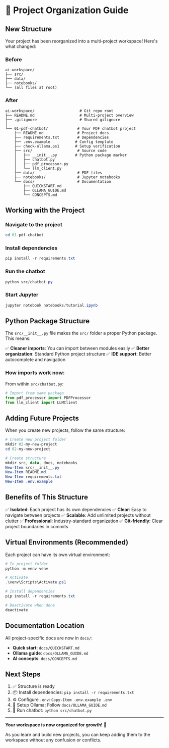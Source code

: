 # 📁 Project Organization Guide

## New Structure

Your project has been reorganized into a multi-project workspace! Here's what changed:

### Before
```
ai-workspace/
├── src/
├── data/
├── notebooks/
└── (all files at root)
```

### After
```
ai-workspace/                    # Git repo root
├── README.md                    # Multi-project overview
├── .gitignore                   # Shared gitignore
│
└── 01-pdf-chatbot/             # Your PDF chatbot project
    ├── README.md               # Project docs
    ├── requirements.txt        # Dependencies
    ├── .env.example           # Config template
    ├── check-ollama.ps1       # Setup verification
    ├── src/                    # Source code
    │   ├── __init__.py        # Python package marker
    │   ├── chatbot.py
    │   ├── pdf_processor.py
    │   └── llm_client.py
    ├── data/                   # PDF files
    ├── notebooks/              # Jupyter notebooks
    └── docs/                   # Documentation
        ├── QUICKSTART.md
        ├── OLLAMA_GUIDE.md
        └── CONCEPTS.md
```

## Working with the Project

### Navigate to the project
```powershell
cd 01-pdf-chatbot
```

### Install dependencies
```powershell
pip install -r requirements.txt
```

### Run the chatbot
```powershell
python src/chatbot.py
```

### Start Jupyter
```powershell
jupyter notebook notebooks/tutorial.ipynb
```

## Python Package Structure

The `src/__init__.py` file makes the `src/` folder a proper Python package. This means:

✅ **Cleaner imports**: You can import between modules easily
✅ **Better organization**: Standard Python project structure
✅ **IDE support**: Better autocomplete and navigation

### How imports work now:

From within `src/chatbot.py`:
```python
# Import from same package
from pdf_processor import PDFProcessor
from llm_client import LLMClient
```

## Adding Future Projects

When you create new projects, follow the same structure:

```powershell
# Create new project folder
mkdir 02-my-new-project
cd 02-my-new-project

# Create structure
mkdir src, data, docs, notebooks
New-Item src/__init__.py
New-Item README.md
New-Item requirements.txt
New-Item .env.example
```

## Benefits of This Structure

✅ **Isolated**: Each project has its own dependencies
✅ **Clear**: Easy to navigate between projects
✅ **Scalable**: Add unlimited projects without clutter
✅ **Professional**: Industry-standard organization
✅ **Git-friendly**: Clear project boundaries in commits

## Virtual Environments (Recommended)

Each project can have its own virtual environment:

```powershell
# In project folder
python -m venv venv

# Activate
.\venv\Scripts\Activate.ps1

# Install dependencies
pip install -r requirements.txt

# Deactivate when done
deactivate
```

## Documentation Location

All project-specific docs are now in `docs/`:
- **Quick start**: `docs/QUICKSTART.md`
- **Ollama guide**: `docs/OLLAMA_GUIDE.md`
- **AI concepts**: `docs/CONCEPTS.md`

## Next Steps

1. ✅ Structure is ready
2. 📦 Install dependencies: `pip install -r requirements.txt`
3. ⚙️ Configure `.env`: `Copy-Item .env.example .env`
4. 🦙 Setup Ollama: Follow `docs/OLLAMA_GUIDE.md`
5. 🚀 Run chatbot: `python src/chatbot.py`

---

**Your workspace is now organized for growth!** 🎉

As you learn and build new projects, you can keep adding them to the workspace without any confusion or conflicts.

